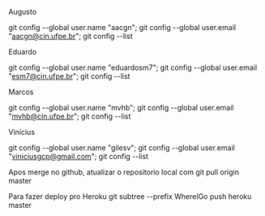 Augusto

git config --global user.name "aacgn"; git config --global user.email "aacgn@cin.ufpe.br"; git config --list

Eduardo

git config --global user.name "eduardosm7"; git config --global user.email "esm7@cin.ufpe.br"; git config --list

Marcos

git config --global user.name "mvhb"; git config --global user.email "mvhb@cin.ufpe.br"; git config --list

Vinícius

git config --global user.name "gilesv"; git config --global user.email "viniciusgcp@gmail.com"; git config --list


Apos merge no github, atualizar o repositorio local com
git pull origin master

Para fazer deploy pro Heroku
git subtree --prefix WhereIGo push heroku master
